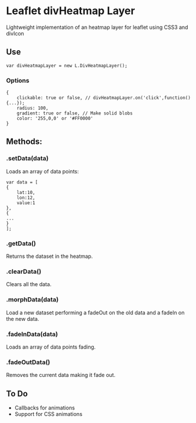 # Leaflet divHeatmap Layer

Lightweight implementation of an heatmap layer for leaflet using CSS3 and divIcon

## Use

```
var divHeatmapLayer = new L.DivHeatmapLayer();
```

### Options

```
{
    clickable: true or false, // divHeatmapLayer.on('click',function() {...});
    radius: 100,
    gradient: true or false, // Make solid blobs
    color: '255,0,0' or '#FF0000'
}
```

## Methods:

### .setData(data)
Loads an array of data points:

```
var data = [
{
    lat:10,
    lon:12,
    value:1
},
{
...
}
];
```

### .getData()
Returns the dataset in the heatmap.

### .clearData()
Clears all the data.

### .morphData(data)
Load a new dataset performing a fadeOut on the old data and a fadeIn on the new data.

### .fadeInData(data)
Loads an array of data points fading.

### .fadeOutData()
Removes the current data making it fade out.


## To Do

- Callbacks for animations
- Support for CSS animations

